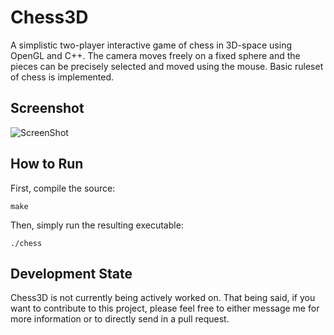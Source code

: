 # Chess3D

A simplistic two-player interactive game of chess in 3D-space using OpenGL and C++. The camera moves freely on a fixed sphere and the pieces can be precisely selected and moved using the mouse. Basic ruleset of chess is implemented.

## Screenshot

![ScreenShot](https://user-images.githubusercontent.com/3271352/38475041-63e5986e-3b7b-11e8-9683-35c1324717e0.png)

## How to Run

First, compile the source:

    make

Then, simply run the resulting executable:

    ./chess

## Development State

Chess3D is not currently being actively worked on. That being said, if you want to 
contribute to this project, please feel free to either message me for more information or 
to directly send in a pull request.
